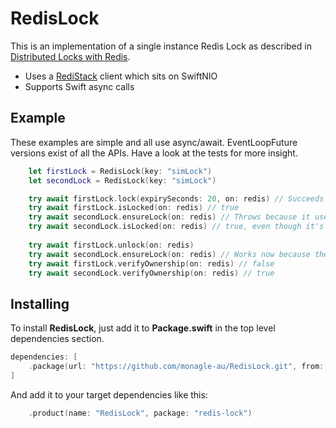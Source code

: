 # RedisLock

This is an implementation of a single instance Redis Lock as described in  [Distributed Locks with Redis](https://redis.io/docs/reference/patterns/distributed-locks/).

* Uses a [RediStack](https://github.com/Mordil/RediStack) client which sits on SwiftNIO
* Supports Swift async calls

## Example

These examples are simple and all use async/await. EventLoopFuture versions exist of all the APIs. Have a look at
the tests for more insight.

```swift
    let firstLock = RedisLock(key: "simLock")
    let secondLock = RedisLock(key: "simLock")

    try await firstLock.lock(expirySeconds: 20, on: redis) // Succeeds
    try await firstLock.isLocked(on: redis) // true
    try await secondLock.ensureLock(on: redis) // Throws because it uses the same key as the active lock
    try await secondLock.isLocked(on: redis) // true, even though it's not the owner
    
    try await firstLock.unlock(on: redis)
    try await secondLock.ensureLock(on: redis) // Works now because the first lock succeeded
    try await firstLock.verifyOwnership(on: redis) // false
    try await secondLock.verifyOwnership(on: redis) // true
```

## Installing

To install **RedisLock**, just add it to **Package.swift** in the top level dependencies section.

```swift
dependencies: [
    .package(url: "https://github.com/monagle-au/RedisLock.git", from: "1.0.0")
]
```

And add it to your target dependencies like this:

```swift
    .product(name: "RedisLock", package: "redis-lock")
```
